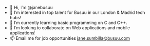 - 👋 Hi, I’m @janebusuu
- 👀 I’m interested in top talent for Busuu in our London & Madrid tech hubs!
- 🌱 I’m currently learning basic programming on C and C++.
- 💞️ I’m looking to collaborate on Web applications and mobile applications!
- 📫 Email me for job opportunities jane.sumbilla@busuu.com

<!---
janebusuu/janebusuu is a ✨ special ✨ repository because its `README.md` (this file) appears on your GitHub profile.
You can click the Preview link to take a look at your changes.
--->
